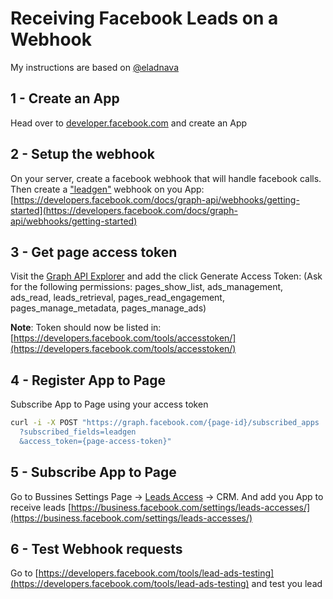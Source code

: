 Receiving Facebook Leads on a Webhook
===========================

My instructions are based on  [@eladnava](https://eladnava.com/get-facebook-ad-lead-notifications-in-realtime-with-node-js-webhooks/)

## 1 - Create an App

Head over to [developer.facebook.com](https://developers.facebook.com/apps/) and create an App

## 2 - Setup the webhook

On your server, create a facebook webhook that will handle facebook calls. Then create a ["leadgen"](https://developers.facebook.com/docs/graph-api/webhooks/getting-started/webhooks-for-leadgen) webhook on you App: [https://developers.facebook.com/docs/graph-api/webhooks/getting-started](https://developers.facebook.com/docs/graph-api/webhooks/getting-started)

## 3 - Get page access token

Visit the [Graph API Explorer](https://developers.facebook.com/tools/explorer/) and add the click Generate Access Token: (Ask for the following permissions: pages_show_list, ads_management, ads_read, leads_retrieval, pages_read_engagement, pages_manage_metadata, pages_manage_ads)

**Note**: Token should now be listed in: [https://developers.facebook.com/tools/accesstoken/](https://developers.facebook.com/tools/accesstoken/)

## 4 - Register App to Page

Subscribe App to Page using your access token

```bash
curl -i -X POST "https://graph.facebook.com/{page-id}/subscribed_apps
  ?subscribed_fields=leadgen
  &access_token={page-access-token}"
```

## 5 - Subscribe App to Page

Go to Bussines Settings Page -> [Leads Access](https://business.facebook.com/settings/leads-accesses/) -> CRM. And add you App to receive leads [https://business.facebook.com/settings/leads-accesses/](https://business.facebook.com/settings/leads-accesses/)

## 6 - Test Webhook requests

Go to [https://developers.facebook.com/tools/lead-ads-testing](https://developers.facebook.com/tools/lead-ads-testing) and test you lead
